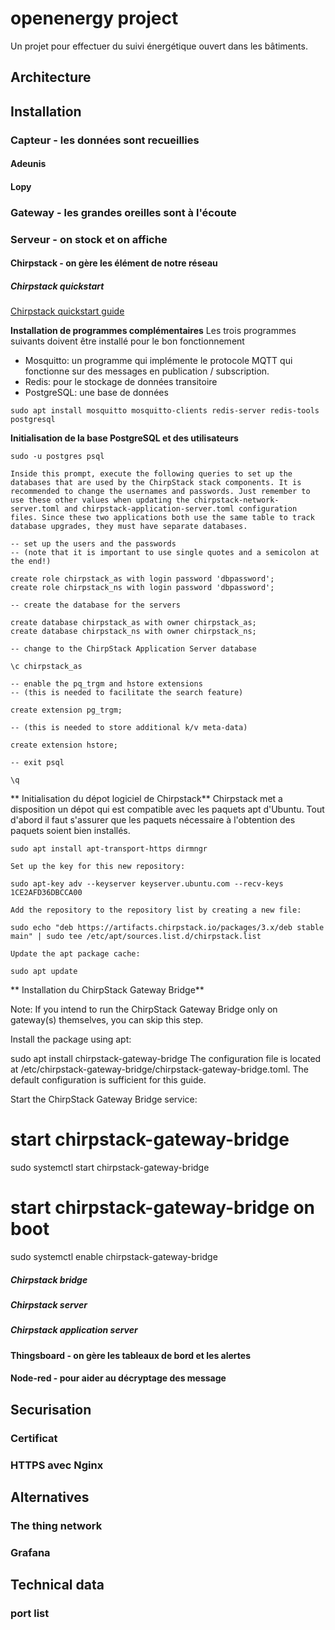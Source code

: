 # openenergy project

Un projet pour effectuer du suivi énergétique ouvert dans les bâtiments.
## Architecture

## Installation

### Capteur - les données sont recueillies
#### Adeunis
#### Lopy

### Gateway - les grandes oreilles sont à l'écoute

### Serveur - on stock et on affiche
#### Chirpstack - on gère les élément de notre réseau
##### Chirpstack quickstart
[Chirpstack quickstart guide](https://www.chirpstack.io/guides/debian-ubuntu/ "Chirpstack quick guide in English")

**Installation de programmes complémentaires**
Les trois programmes suivants doivent être installé pour le bon fonctionnement
- Mosquitto: un programme qui implémente le protocole MQTT qui fonctionne sur des messages en publication / subscription.
- Redis: pour le stockage de données transitoire
- PostgreSQL: une base de données

```
sudo apt install mosquitto mosquitto-clients redis-server redis-tools postgresql
``` 
**Initialisation de la base PostgreSQL et des utilisateurs**
```
sudo -u postgres psql

Inside this prompt, execute the following queries to set up the databases that are used by the ChirpStack stack components. It is recommended to change the usernames and passwords. Just remember to use these other values when updating the chirpstack-network-server.toml and chirpstack-application-server.toml configuration files. Since these two applications both use the same table to track database upgrades, they must have separate databases.

-- set up the users and the passwords
-- (note that it is important to use single quotes and a semicolon at the end!)

create role chirpstack_as with login password 'dbpassword';
create role chirpstack_ns with login password 'dbpassword';

-- create the database for the servers

create database chirpstack_as with owner chirpstack_as;
create database chirpstack_ns with owner chirpstack_ns;

-- change to the ChirpStack Application Server database

\c chirpstack_as

-- enable the pq_trgm and hstore extensions
-- (this is needed to facilitate the search feature)

create extension pg_trgm;

-- (this is needed to store additional k/v meta-data)

create extension hstore;

-- exit psql

\q
```

** Initialisation du dépot logiciel de Chirpstack**
Chirpstack met a disposition un dépot qui est compatible avec les paquets apt d'Ubuntu. Tout d'abord il faut s'assurer que les paquets nécessaire à l'obtention des paquets soient bien installés.
```
sudo apt install apt-transport-https dirmngr

Set up the key for this new repository:

sudo apt-key adv --keyserver keyserver.ubuntu.com --recv-keys 1CE2AFD36DBCCA00

Add the repository to the repository list by creating a new file:

sudo echo "deb https://artifacts.chirpstack.io/packages/3.x/deb stable main" | sudo tee /etc/apt/sources.list.d/chirpstack.list

Update the apt package cache:

sudo apt update
```
** Installation du ChirpStack Gateway Bridge**

Note: If you intend to run the ChirpStack Gateway Bridge only on gateway(s) themselves, you can skip this step.

Install the package using apt:

sudo apt install chirpstack-gateway-bridge
The configuration file is located at /etc/chirpstack-gateway-bridge/chirpstack-gateway-bridge.toml. The default configuration is sufficient for this guide.

Start the ChirpStack Gateway Bridge service:

# start chirpstack-gateway-bridge
sudo systemctl start chirpstack-gateway-bridge

# start chirpstack-gateway-bridge on boot
sudo systemctl enable chirpstack-gateway-bridge
##### Chirpstack bridge
##### Chirpstack server
##### Chirpstack application server
#### Thingsboard - on gère les tableaux de bord et les alertes
#### Node-red - pour aider au décryptage des message

    

## Securisation
### Certificat
### HTTPS avec Nginx

## Alternatives
### The thing network
### Grafana

## Technical data
### port list

